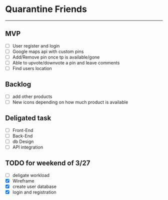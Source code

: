 # Quarantine Friends
---
## MVP

* [ ] User register and login
* [ ] Google maps api with custom pins
* [ ] Add/Remove pin once tp is available/gone
* [ ] Able to upvote/downvote a pin and leave comments
* [ ] Find users location

## Backlog
* [ ] add other products
* [ ] New icons depending on how much product is available

## Deligated task
* [ ] Front-End
* [ ] Back-End
* [ ] db Design
* [ ] API integration

## TODO for weekend of 3/27
* [ ] deligate workload
* [x] Wireframe
* [x] create user database
* [x] login and registration
